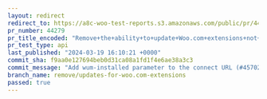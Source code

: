 ```yaml
---
layout: redirect
redirect_to: https://a8c-woo-test-reports.s3.amazonaws.com/public/pr/44279/api/index.html
pr_number: 44279
pr_title_encoded: "Remove+the+ability+to+update+Woo.com+extensions+not+available+in+WP.org+plugin+directory"
pr_test_type: api
last_published: "2024-03-19 16:10:21 +0000"
commit_sha: f9aa0e127694beb0d31ca08a1fd1f4e6ae38a3c3
commit_message: "Add wum-installed parameter to the connect URL (#45702)"
branch_name: remove/updates-for-woo.com-extensions
passed: true
---
```

